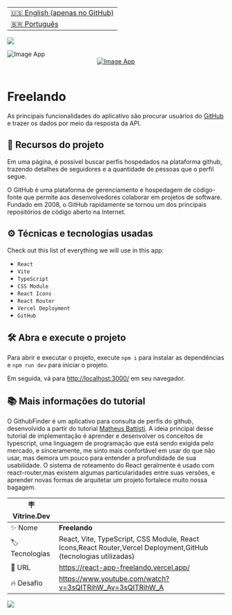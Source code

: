 <table align="right">
  <tr>
    <td>
      <a href="README-EN.md">🇺🇸 English (apenas no GitHub)</a>
    </td>
  </tr>
  <tr>
    <td>
      <a href="README.md">🇧🇷 Português</a>
    </td>
  </tr>
</table>

![](https://github.com/cristianmeelo/react-app-freelando/blob/main/thumbnail.png?raw=true)

<img src="mockup.gif" alt="Image App" >
<div align="center">
<a href="https://react-app-freelando.vercel.app/">
  <img src="https://img.shields.io/badge/-CONFIRA%20AQUI-red" alt="Image App" >
</a>
</div>

<br/>

# Freelando

As principais funcionalidades do aplicativo são procurar usuários do [GitHub](https://github.com/) e trazer os dados por meio da resposta da API.

## 🔨 Recursos do projeto

Em uma página, é possível buscar perfis hospedados na plataforma github, trazendo detalhes de seguidores e a quantidade de pessoas que o perfil segue.

O GitHub é uma plataforma de gerenciamento e hospedagem de código-fonte que permite aos desenvolvedores colaborar em projetos de software. Fundado em 2008, o GitHub rapidamente se tornou um dos principais repositórios de código aberto na Internet.

## ⚙️ Técnicas e tecnologias usadas

Check out this list of everything we will use in this app:

- `React`
- `Vite`
- `TypeScript`
- `CSS Module`
- `React Icons`
- `React Router`
- `Vercel Deployment`
- `GitHub`

## 🛠️ Abra e execute o projeto

Para abrir e executar o projeto, execute `npm i` para instalar as dependências e `npm run dev` para iniciar o projeto.

Em seguida, vá para <a href="http://localhost:3000/">http://localhost:3000/</a> em seu navegador.

## 📚 Mais informações do tutorial

O GithubFinder é um aplicativo para consulta de perfis do github, desenvolvido a partir do tutorial [Matheus Battisti](https://www.youtube.com/@MatheusBattisti). A ideia principal desse tutorial de implementação é aprender e desenvolver os conceitos de typescript, uma linguagem de programação que está sendo exigida pelo mercado, e sinceramente, me sinto mais confortável em usar do que não usar, mas demora um pouco para entender a profundidade de sua usabilidade. O sistema de roteamento do React geralmente é usado com react-router,mas existem algumas particularidades entre suas versões, e aprender novas formas de arquitetar um projeto fortalece muito nossa bagagem.

| :placard: Vitrine.Dev |                                                                                                                 |
| --------------------- | --------------------------------------------------------------------------------------------------------------- |
| :sparkles: Nome       | **Freelando**                                                                                                   |
| :label: Tecnologias   | React, Vite, TypeScript, CSS Module, React Icons,React Router,Vercel Deployment,GitHub (tecnologias utilizadas) |
| :rocket: URL          | https://react-app-freelando.vercel.app/                                                                         |
| :fire: Desafio        | https://www.youtube.com/watch?v=3sQITRihW_Av=3sQITRihW_A                                                        |

![](https://github.com/cristianmeelo/react-app-freelando/blob/main/thumbnail-mockup.png?raw=true#vitrinedev)
